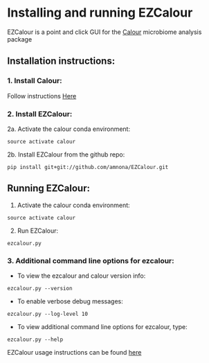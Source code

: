 # Installing and running EZCalour

EZCalour is a point and click GUI for the [Calour](https://github.com/amnona/Calour) microbiome analysis package

## Installation instructions:

### 1. Install Calour:

Follow instructions [Here](https://github.com/biocore/calour/blob/master/INSTALL.md)

### 2. Install EZCalour:
2a. Activate the calour conda environment:

```
source activate calour
```

2b. Install EZCalour from the github repo:

```
pip install git+git://github.com/amnona/EZCalour.git
```

## Running EZCalour:
1. Activate the calour conda environment:

```
source activate calour
```

2. Run EZCalour:

```
ezcalour.py
```

### 3. Additional command line options for ezcalour:
- To view the ezcalour and calour version info:

```
ezcalour.py --version
```

- To enable verbose debug messages:

```
ezcalour.py --log-level 10
```

- To view additional command line options for ezcalour, type:

```
ezcalour.py --help
```

EZCalour usage instructions can be found [here](https://github.com/amnona/blob/master/EZCalour/USAGE.md)
